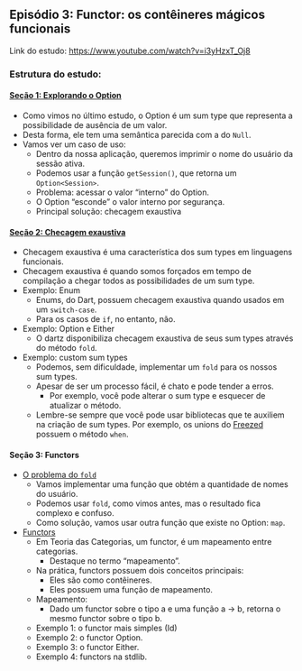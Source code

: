 ## Episódio 3: Functor: os contêineres mágicos funcionais

Link do estudo: https://www.youtube.com/watch?v=i3yHzxT_Oj8

### Estrutura do estudo:

#### [Seção 1: Explorando o Option](samples/1_exploring_the_option_type.dart)
* Como vimos no último estudo, o Option é um sum type que representa a possibilidade de ausência de um valor.
* Desta forma, ele tem uma semântica parecida com a do `Null`.
* Vamos ver um caso de uso:
    * Dentro da nossa aplicação, queremos imprimir o nome do usuário da sessão ativa.
    * Podemos usar a função `getSession()`, que retorna um `Option<Session>`.
    * Problema: acessar o valor “interno” do Option.
    * O Option “esconde” o valor interno por segurança.
    * Principal solução: checagem exaustiva

#### [Seção 2: Checagem exaustiva](samples/2_exhaustive_checking.dart)
* Checagem exaustiva é uma característica dos sum types em linguagens funcionais.
* Checagem exaustiva é quando somos forçados em tempo de compilação a chegar todos as possibilidades de um sum type.
* Exemplo: Enum
    * Enums, do Dart, possuem checagem exaustiva quando usados em um `switch-case`.
    * Para os casos de `if`, no entanto, não.
* Exemplo: Option e Either
    * O dartz disponibiliza checagem exaustiva de seus sum types através do método `fold`.
* Exemplo: custom sum types
    * Podemos, sem dificuldade, implementar um `fold` para os nossos sum types.
    * Apesar de ser um processo fácil, é chato e pode tender a erros.
        * Por exemplo, você pode alterar o sum type e esquecer de atualizar o método.
    * Lembre-se sempre que você pode usar bibliotecas que te auxiliem na criação de sum types. Por exemplo, os unions do [Freezed](https://pub.dev/packages/freezed) possuem o método `when`.

#### Seção 3: Functors
* [O problema do `fold`](samples/3.1_the_fold_problem.dart)
    * Vamos implementar uma função que obtém a quantidade de nomes do usuário.
    * Podemos usar `fold`, como vimos antes, mas o resultado fica complexo e confuso.
    * Como solução, vamos usar outra função que existe no Option: `map`.
* [Functors](samples/3.2_functor_definition.dart)
    * Em Teoria das Categorias, um functor, é um mapeamento entre categorias.
        * Destaque no termo “mapeamento”.
    * Na prática, functors possuem dois conceitos principais:
        * Eles são como contêineres.
        * Eles possuem uma função de mapeamento.
    * Mapeamento:
        * Dado um functor sobre o tipo a e uma função a → b, retorna o mesmo functor sobre o tipo b.
    * Exemplo 1: o functor mais simples (Id)
    * Exemplo 2: o functor Option.
    * Exemplo 3: o functor Either.
    * Exemplo 4: functors na stdlib.
